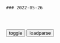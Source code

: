 ```tip
### 2022-05-26
```

<table id="tbc" style="white-space:pre-wrap">
</table>
<button onclick="toggleb()">toggle</button>
<button onclick="loadparse()">loadparse</button>
<br>
<!-- 🌸<br>🍅-　-🍑<hr>🍀 -->
<pre>
<textarea rows="30" cols="100" style="display: none" id="tar">

https://img.alicdn.com/bao/uploaded/i4/O1CN0165Y9Mb1M3ctxv0Wfr_!!0-rate.jpg
https://img.alicdn.com/bao/uploaded/i3/O1CN01bOdF0r1KCfUAI157l_!!0-rate.jpg

一代仁宗朱高炽，为何仅仅在位十个月，却能流芳百世
https://mbd.baidu.com/newspage/data/videolanding?nid=sv_17194432343766092247&sourceFrom=rec

<font size="1" style="color:#DCDCDC">2022-05-26</font>

张文宏：最有效的“药物”是免疫力！分享提升免疫力的小妙招
https://mbd.baidu.com/newspage/data/landingsuper?context=%7B%22nid%22%3A%22news_9887806041653551044%22%7D&n_type=1&p_from=4

<font size="1" style="color:#DCDCDC">2022-05-26</font>

身体“免疫力”强的人，通常有6大共性，对照自查，但愿都符合
https://mbd.baidu.com/newspage/data/landingsuper?context=%7B%22nid%22%3A%22news_9232121967400490120%22%7D&n_type=1&p_from=4

<font size="1" style="color:#DCDCDC">2022-05-26</font>

小伙一谈恋爱就想吐，医生：回避型人际依恋，呕吐为应对压力的方式
https://mbd.baidu.com/newspage/data/landingsuper?context=%7B%22nid%22%3A%22news_9808825093472731027%22%7D&n_type=-1&p_from=-1

<font size="1" style="color:#DCDCDC">2022-05-26</font>

rm教育出版社回应数学教材插图争议：已着手重新绘制
https://baijiahao.baidu.com/s?id=1733863517209852179&wfr=spider&for=pc

　oji1205e86
全书都是唐氏儿，感觉这个是特殊人群用的教材啊。

<font size="1" style="color:#DCDCDC">2022-05-26</font>

乡愁（余光中现代诗歌）_百度百科
https://baike.baidu.com/item/%E4%B9%A1%E6%84%81/10635627#viewPageContent

小时候
乡愁是一枚小小的邮票
我在这头
母亲在那头
长大后
乡愁是一张窄窄的船票
我在这头
新娘在那头
后来啊
乡愁是一方矮矮的坟墓
我在外头
母亲在里头
而现在
乡愁是一湾浅浅的海峡
我在这头
大l在那头

<font size="1" style="color:#DCDCDC">2022-05-26</font>

大明：朱瞻基汉王阵前对垒，叔侄二人刀剑相向，兵器无眼手足相残
https://mbd.baidu.com/newspage/data/videolanding?nid=sv_9989342105634872534&sourceFrom=rec

那个时候我们是为子孙后代而战，
现在这叫自相残杀，你们的父亲在那边，儿子在这边，你们哥哥在这边，弟弟在那边。
放下手中的刀剑，回家与家人团圆。

<font size="1" style="color:#DCDCDC">2022-05-26</font>

小米最新“骚”操作，被安卓鼻祖打回来了！
https://mbd.baidu.com/newspage/data/landingsuper?context=%7B%22nid%22%3A%22news_9876075764309636801%22%7D&n_type=-1&p_from=-1

欧盟觉得苹果App Store涉嫌垄断，所以想要让苹果开放iOS侧载功能，让用户不需要通过App Store也能安装iOS应用。

那时候大家就在想：以后的iOS会不会开放侧载，变得不再封闭；而隔壁的安卓逐渐收紧权限，让用户只能通过官方应用商店下载APP。

最近，有博主在推特上分享了一则消息：小米开发者向Android开源项目AOSP提交了一份想要彻底阻止Android设备所有者从手机复制apk文件，原因是为了保护“私人资源”。

难不成，安卓在封闭性上就要比肩iOS了？

s对于小米开发者的这一项提议，谷歌的工作人员直接进行了否决。

因为小米的这项提议，有一个问题：有一定技术能力的用户很轻松就能绕过这个限制，从而自由提取apk，小米的这个做法，只会阻止普通用户。

总之，谷歌的意思就是，小米的做法保护不了任何东西。

<font size="1" style="color:#DCDCDC">2022-05-26</font>

为什么越来越多的年轻人开始憎恨自己父母了？2个原因很现实
https://mbd.baidu.com/newspage/data/landingsuper?context=%7B%22nid%22%3A%22news_9296041083727411289%22%7D&n_type=-1&p_from=-1

https://pics7.baidu.com/feed/902397dda144ad347f56cd80bac352fe30ad85b3.jpeg?token=b2b6cf568c85be6b211f72a6bb39af00.jpg

强q控制

过于强权控制的父母会将自己的孩子当作机器人，他们希望孩子能够每时每刻都百分之百完成自己的指令。一旦孩子出现反抗或是不愿意的情绪时，父母就会对孩子进行道德绑架，并指责孩子不懂事。

https://pics1.baidu.com/feed/0b7b02087bf40ad1842f846c3d4d4fd5abeccee6.jpeg?token=f080c3e854e39233f6caaa4cbf4886cf.jpg
https://pics4.baidu.com/feed/d8f9d72a6059252d93af6b2f5dfa5d315ab5b9c8.jpeg?token=9b792370e206c0d4c8c2b3bc0d6c1327.jpg

<font size="1" style="color:#DCDCDC">2022-05-26</font>

</textarea>
</pre>
<!-- 🍀<br>🍑-　-🍅<hr>🌸 -->

```note
```

<link
  rel="stylesheet"
  href="https://cdn.jsdelivr.net/npm/@fancyapps/ui/dist/fancybox.css"
/>
<script src="https://cdn.jsdelivr.net/npm/@fancyapps/ui@4.0/dist/fancybox.umd.js"></script>

<script type="text/javascript">

var __urlRegex = /(\b(https?|ftp|file):\/\/[-A-Z0-9+&@#\/%?=~_|!:,.;]*[-A-Z0-9+&@#\/%=~_|])/ig;
var __imgRegex = /\.(?:jpe?g|gif|png|webp)$/i;

loadparse();

function parseURL($string){

    var exp = __urlRegex;
    return $string.replace(exp,function(match){
            __imgRegex.lastIndex=0;
            if(__imgRegex.test(match)){
                return '<a data-fancybox="gallery" href="' + match.replace("/p=700", "")
                 + '"><img src="' + match.replace("/p=700", "/p=160x200")+'" width="64"></a>';
            }
            else{
                return '<a href="' + match + '" target="_blank">' + match + '</a>';
            }
        }
    );
}

function loadparse() {
  tbc.innerHTML = parseURL(tar.value);
}

function toggleb() {
  var x = document.getElementById("tar");
  if (x.style.display === "none") {
    x.style.display = "";
  } else {
    x.style.display = "none";
  }
}

</script>
